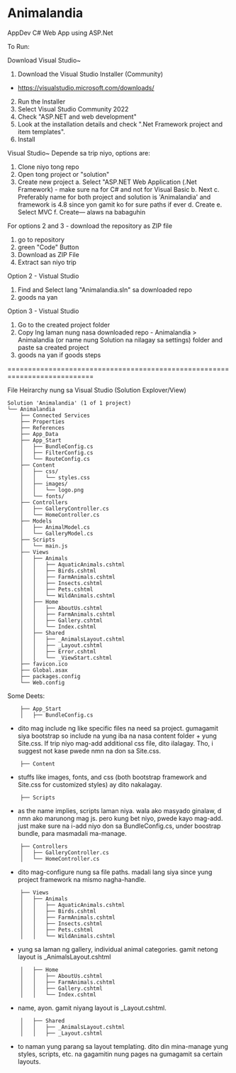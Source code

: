 # Animalandia
 AppDev C# Web App using ASP.Net

To Run:

Download Visual Studio~
1. Download the Visual Studio Installer (Community)
- https://visualstudio.microsoft.com/downloads/
2. Run the Installer
3. Select Visual Studio Community 2022
4. Check "ASP.NET and web development"
5. Look at the installation details and check ".Net Framework project and item templates".
6. Install

Visual Studio~
Depende sa trip niyo, options are:
1. Clone niyo tong repo
2. Open tong project or "solution"
3. Create new project
   a. Select "ASP.NET Web Application (.Net Framework) - make sure na for C# and not for Visual Basic
   b. Next
   c. Preferably name for both project and solution is 'Animalandia' and framework is 4.8 since yon gamit ko for sure paths if ever
   d. Create
   e. Select MVC
   f. Create— alaws na babaguhin
   
For options 2 and 3 - download the repository as ZIP file
1. go to repository
2. green "Code" Button
3. Download as ZIP File
4. Extract san niyo trip

Option 2 - Vistual Studio
1. Find and Select lang "Animalandia.sln" sa downloaded repo
2. goods na yan
   
Option 3 - Vistual Studio
1. Go to the created project folder
2. Copy lng laman nung nasa downloaded repo - Animalandia > Animalandia (or name nung Solution na nilagay sa settings) folder and paste sa created project
3. goods na yan if goods steps

===========================================================================

File Heirarchy nung sa Visual Studio (Solution Explover/View)
```
Solution 'Animalandia' (1 of 1 project)
└── Animalandia
    ├── Connected Services
    ├── Properties
    ├── References
    ├── App_Data
    ├── App_Start
    │   ├── BundleConfig.cs
    │   ├── FilterConfig.cs
    │   └── RouteConfig.cs
    ├── Content
    │   ├── css/
    │   │   └── styles.css
    │   ├── images/
    │   │   └── logo.png
    │   └── fonts/
    ├── Controllers
    │   ├── GalleryController.cs
    │   └── HomeController.cs
    ├── Models
    │   ├── AnimalModel.cs
    │   └── GalleryModel.cs
    ├── Scripts
    │   └── main.js
    ├── Views
    │   ├── Animals
    │   │   ├── AquaticAnimals.cshtml
    │   │   ├── Birds.cshtml
    │   │   ├── FarmAnimals.cshtml
    │   │   ├── Insects.cshtml
    │   │   ├── Pets.cshtml
    │   │   └── WildAnimals.cshtml
    │   ├── Home
    │   │   ├── AboutUs.cshtml
    │   │   ├── FarmAnimals.cshtml
    │   │   ├── Gallery.cshtml
    │   │   └── Index.cshtml
    │   ├── Shared
    │   │   ├── _AnimalsLayout.cshtml
    │   │   ├── _Layout.cshtml
    │   │   ├── Error.cshtml
    │   │   └── _ViewStart.cshtml
    ├── favicon.ico
    ├── Global.asax
    ├── packages.config
    └── Web.config
```

Some Deets:
```
    ├── App_Start
    │   ├── BundleConfig.cs
```
- dito mag include ng like specific files na need sa project. 
gumagamit siya bootstrap so include na yung iba na nasa content folder + yung Site.css. 
If trip niyo mag-add additional css file, dito ilalagay. Tho, i suggest not kase pwede nmn na don sa Site.css.

```
    ├── Content
```
- stuffs like images, fonts, and css (both bootstrap framework and Site.css for customized styles) ay dito nakalagay.

```
    ├── Scripts
```
- as the name implies, scripts laman niya. wala ako masyado ginalaw, d nmn ako marunong mag js. pero kung bet niyo, pwede kayo mag-add.
just make sure na i-add niyo don sa BundleConfig.cs, under boostrap bundle, para masmadali ma-manage.

```
    ├── Controllers
    │   ├── GalleryController.cs
    │   └── HomeController.cs
```
- dito mag-configure nung sa file paths. madali lang siya since yung project framework na mismo nagha-handle.

```
    ├── Views
    │   ├── Animals
    │   │   ├── AquaticAnimals.cshtml
    │   │   ├── Birds.cshtml
    │   │   ├── FarmAnimals.cshtml
    │   │   ├── Insects.cshtml
    │   │   ├── Pets.cshtml
    │   │   └── WildAnimals.cshtml
```
- yung sa laman ng gallery, individual animal categories. gamit netong layout is _AnimalsLayout.cshtml

```
    │   ├── Home
    │   │   ├── AboutUs.cshtml
    │   │   ├── FarmAnimals.cshtml
    │   │   ├── Gallery.cshtml
    │   │   └── Index.cshtml
```
- name, ayon. gamit niyang layout is _Layout.cshtml.

```
    │   ├── Shared
    │   │   ├── _AnimalsLayout.cshtml
    │   │   ├── _Layout.cshtml
```
- to naman yung parang sa layout templating. dito din mina-manage yung styles, scripts, etc. na gagamitin nung pages na gumagamit sa certain layouts. 






